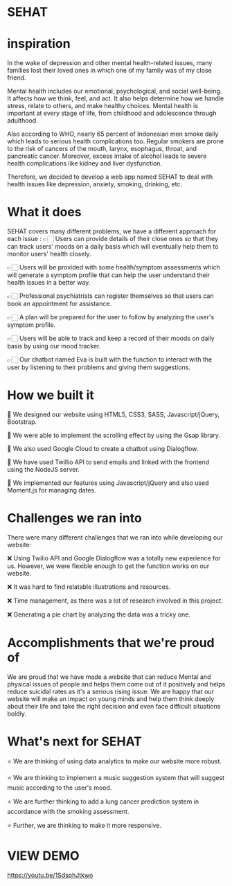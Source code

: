 # SEHAT

# inspiration

In the wake of depression and other mental health-related issues, many families lost their loved ones in which one of my family was of my close friend.

Mental health includes our emotional, psychological, and social well-being. It affects how we think, feel, and act. It also helps determine how we handle stress, relate to others, and make healthy choices. Mental health is important at every stage of life, from childhood and adolescence through adulthood.

Also according to WHO, nearly 65 percent of Indonesian men smoke daily which leads to serious health complications too. Regular smokers are prone to the risk of cancers of the mouth, larynx, esophagus, throat, and pancreatic cancer. Moreover, excess intake of alcohol leads to severe health complications like kidney and liver dysfunction.

Therefore, we decided to develop a web app named SEHAT to deal with health issues like depression, anxiety, smoking, drinking, etc.

# What it does

SEHAT covers many different problems, we have a different approach for each issue : 👉🏻 Users can provide details of their close ones so that they can track users' moods on a daily basis which will eventually help them to monitor users' health closely.

👉🏻 Users will be provided with some health/symptom assessments which will generate a symptom profile that can help the user understand their health issues in a better way.

👉🏻 Professional psychiatrists can register themselves so that users can book an appointment for assistance.

👉🏻 A plan will be prepared for the user to follow by analyzing the user's symptom profile.

👉🏻 Users will be able to track and keep a record of their moods on daily basis by using our mood tracker.

👉🏻 Our chatbot named Eva is built with the function to interact with the user by listening to their problems and giving them suggestions.

# How we built it

🚀 We designed our website using HTML5, CSS3, SASS, Javascript/jQuery, Bootstrap.

🚀 We were able to implement the scrolling effect by using the Gsap library.

🚀 We also used Google Cloud to create a chatbot using Dialogflow.

🚀 We have used Twillio API to send emails and linked with the frontend using the NodeJS server.

🚀 We implemented our features using Javascript/jQuery and also used Moment.js for managing dates.

# Challenges we ran into
There were many different challenges that we ran into while developing our website:

❌ Using Twilio API and Google Dialogflow was a totally new experience for us. However, we were flexible enough to get the function works on our website.

❌ It was hard to find relatable illustrations and resources.

❌ Time management, as there was a lot of research involved in this project.

❌ Generating a pie chart by analyzing the data was a tricky one.

# Accomplishments that we're proud of
We are proud that we have made a website that can reduce Mental and physical issues of people and helps them come out of it positively and helps reduce suicidal rates as it's a serious rising issue. We are happy that our website will make an impact on young minds and help them think deeply about their life and take the right decision and even face difficult situations boldly.

# What's next for SEHAT
⭐️ We are thinking of using data analytics to make our website more robust.

⭐️ We are thinking to implement a music suggestion system that will suggest music according to the user's mood.

⭐️ We are further thinking to add a lung cancer prediction system in accordance with the smoking assessment.

⭐️ Further, we are thinking to make it more responsive.

# VIEW DEMO
https://youtu.be/1SdsphJtkwo
